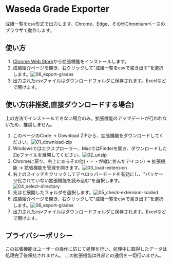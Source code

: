 # Waseda Grade Exporter
成績一覧をcsv形式で出力します。Chrome、Edge、その他Chromiumベースのブラウザで動作します。

## 使い方
1. [Chrome Web Store](https://chromewebstore.google.com/detail/waseda-grade-exporter/jaghbcijaekpblpfedeekkodgheiagjl)から拡張機能をインストールします。
2. 成績紹介ページを開き、右クリックして"成績一覧をcsvで書き出す"を選択します。![06_export-grades](https://github.com/user-attachments/assets/dcaf73bd-468a-4545-b717-650858cfb5bd)
3. 出力されたcsvファイルはダウンロードフォルダに保存されます。Excelなどで開けます。

## 使い方(非推奨,直接ダウンロードする場合)
上の方法でインストールできない場合のみ。拡張機能のアップデートが行われないため、推奨しません。
1. このページのCode -> Download ZIPから、拡張機能をダウンロードしてください。![01_download-zip](https://github.com/user-attachments/assets/551dc0dd-f85f-4557-a603-0cd3c55c425c)
2. Windowsではエクスプローラー、MacではFinderを開き、ダウンロードしたZipファイルを展開してください。![02_unzip](https://github.com/user-attachments/assets/06a5e17a-4622-493d-b873-bcc4288b760a)
3. Chromeに戻り、右上にあるその他(・・・が縦に並んだアイコン) -> 拡張機能 -> 拡張機能を管理を開きます。![03_load-extension](https://github.com/user-attachments/assets/06b86f86-be3b-460f-aed5-cc5fb7ba0a56)
4. 右上のスイッチをクリックしてデベロッパーモードを有効にし、"パッケージ化されていない拡張機能を読み込む"を選択します。![04_select-directory](https://github.com/user-attachments/assets/6b290337-cf9d-414b-894a-e125ba4ab3bc)
5. 先ほど展開したフォルダを選択します。![05_check-extension-loaded](https://github.com/user-attachments/assets/7acfcde7-1c0f-4510-a6fa-a12890e6b6d6)
6. 成績紹介ページを開き、右クリックして"成績一覧をcsvで書き出す"を選択します。![06_export-grades](https://github.com/user-attachments/assets/dcaf73bd-468a-4545-b717-650858cfb5bd)
7. 出力されたcsvファイルはダウンロードフォルダに保存されます。Excelなどで開けます。

## プライバシーポリシー
この拡張機能はユーザーの操作に応じて処理を行い、処理中に取得したデータは処理完了後保持されません。
この拡張機能は外部との通信を一切行いません。
